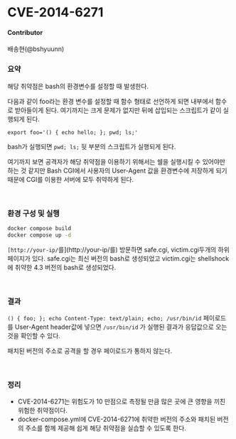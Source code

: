 # CVE-2014-6271

#### Contributor

배송현(@bshyuunn)

### 요약

해당 취약점은 bash의 환경변수를 설정할 때 발생한다.

다음과 같이 foo라는 환경 변수를 설정할 때 함수 형태로 선언하게 되면 내부에서 함수로 받아들이게 된다. 여기까지는 크게 문제가 없지만 뒤에 삽입되는 스크립트가 같이 실행되게 된다. 

```
export foo='() { echo hello; }; pwd; ls;'
```

bash가 실행되면 `pwd; ls;` 뒷 부분의 스크립트가 실행되게 된다. 

여기까지 보면 공격자가 해당 취약점을 이용하기 위해서는 쉘을 실행시킬 수 있어야만 하는 것 같지만 Bash CGI에서 사용자의 User-Agent 값을 환경변수에 저장하게 되기 때문에 CGI를 이용한 서버에 모두 취약하게 된다.

<br>

### 환경 구성 및 실행

```bash
docker compose build
docker compose up -d
```

`[http://your-ip/`를](http://your-ip/를) 방문하면 safe.cgi, victim.cgi두개의 하위페이지가 있다. safe.cgi는 최신 버전의 bash로 생성되었고 victim.cgi는 shellshock에 취약한 4.3 버전의 bash로 생성되었다.

<!-- ![Untitled](https://prod-files-secure.s3.us-west-2.amazonaws.com/b0d2f5ac-6821-4326-b143-ea7b7bbfe725/63477c1c-882b-4644-8464-bd64cb131f1d/Untitled.png) -->

<!-- ![Untitled](https://prod-files-secure.s3.us-west-2.amazonaws.com/b0d2f5ac-6821-4326-b143-ea7b7bbfe725/b31f20ce-62e9-461d-9ffe-a1266784b808/Untitled.png) -->

<br>

### 결과

`() { foo; }; echo Content-Type: text/plain; echo; /usr/bin/id` 페이로드를 User-Agent header값에 넣으면 `/usr/bin/id` 가 실행된 결과가 응답값으로 오는 것을 확인할 수 있다.

<!-- ![Untitled](https://prod-files-secure.s3.us-west-2.amazonaws.com/b0d2f5ac-6821-4326-b143-ea7b7bbfe725/2ff1a9d3-55db-483e-9045-cba60913f375/Untitled.png) -->

패치된 버전의 주소로 공격을 할 경우 페이로드가 통하지 않는다.

<!-- ![Untitled](https://prod-files-secure.s3.us-west-2.amazonaws.com/b0d2f5ac-6821-4326-b143-ea7b7bbfe725/17ae7442-0a99-4793-8e87-9b67e828104b/Untitled.png) -->

<br>

### 정리

- CVE-2014-6271는 위험도가 10 만점으로 측정될 만큼 많은 곳에 큰 영향을 끼친 위험한 취약점이다.
- docker-compose.yml에 CVE-2014-6271에 취약한 버전의 주소와 패치된 버전의 주소를 함께 제공해 쉽게 해당 취약점을 실습할 수 있도록 한다.